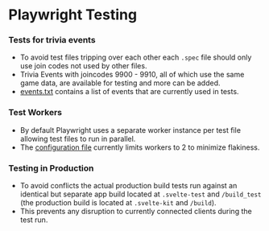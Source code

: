 # Playwright Testing

### Tests for trivia events

-   To avoid test files tripping over each other each `.spec` file should only use join codes not used by other files.
-   Trivia Events with joincodes 9900 - 9910, all of which use the same game data, are available for testing and more can be added.
-   [events.txt](/tests/events.txt) contains a list of events that are currently used in tests.

### Test Workers

-   By default Playwright uses a separate worker instance per test file allowing test files to run in parallel.
-   The [configuration file](/playwright.config.ts) currently limits workers to 2 to minimize flakiness.

### Testing in Production

-   To avoid conflicts the actual production build tests run against an identical but separate app build located at `.svelte-test` and `/build_test` (the production build is located at `.svelte-kit` and `/build`).
-   This prevents any disruption to currently connected clients during the test run.
